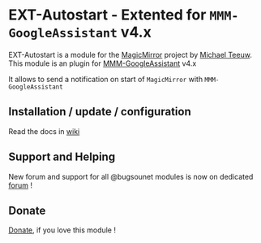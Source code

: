# EXT-Autostart - Extented for `MMM-GoogleAssistant` v4.x

EXT-Autostart is a module for the [MagicMirror](https://github.com/MichMich/MagicMirror) project by [Michael Teeuw](https://github.com/MichMich).
This module is an plugin for [MMM-GoogleAssistant](https://wiki.bugsounet.fr/MMM-GoogleAssistant) v4.x

It allows to send a notification on start of `MagicMirror` with `MMM-GoogleAssistant`

## Installation / update / configuration

Read the docs in [wiki](https://wiki.bugsounet.fr/EXT-Autostart)

## Support and Helping
New forum and support for all @bugsounet modules is now on dedicated [forum](https://forum.bugsounet.fr) !
 
## Donate
 [Donate](https://www.paypal.com/cgi-bin/webscr?cmd=_s-xclick&hosted_button_id=TTHRH94Y4KL36&source=url), if you love this module !
 
